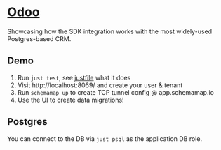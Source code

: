 # [Odoo](https://www.odoo.com/)

Showcasing how the SDK integration works with the most widely-used Postgres-based CRM.

## Demo

1. Run `just test`, see [justfile](./justfile) what it does
2. Visit http://localhost:8069/ and create your user & tenant
3. Run `schemamap up` to create TCP tunnel config @ app.schemamap.io
4. Use the UI to create data migrations!

## Postgres

You can connect to the DB via `just psql` as the application DB role.

